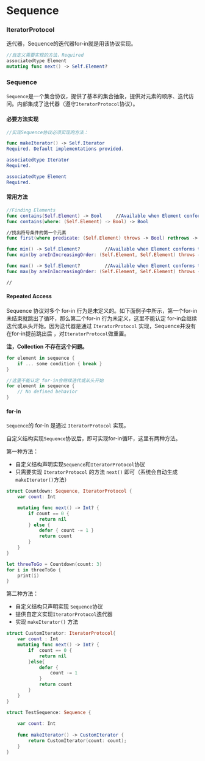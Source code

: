 # Sequence

### IteratorProtocol

迭代器，Sequence的迭代器for-in就是用该协议实现。

```swift
//自定义需要实现的方法，Required
associatedtype Element
mutating func next() -> Self.Element?
```



### Sequence

`Sequence`是一个集合协议，提供了基本的集合抽象，提供对元素的顺序、迭代访问。内部集成了迭代器（遵守`IteratorProtocol`协议）。



#### 必要方法实现

```swift
//实现Sequence协议必须实现的方法：

func makeIterator() -> Self.Iterator
Required. Default implementations provided.

associatedtype Iterator
Required.

associatedtype Element
Required.

```



#### 常用方法

```swift
//Finding Elements
func contains(Self.Element) -> Bool		//Available when Element conforms to Equatable.
func contains(where: (Self.Element) -> Bool) -> Bool

//找出符号条件的第一个元素
func first(where predicate: (Self.Element) throws -> Bool) rethrows -> Self.Element?

func min() -> Self.Element?			//Available when Element conforms to Comparable.
func min(by areInIncreasingOrder: (Self.Element, Self.Element) throws -> Bool) rethrows -> Self.Element?

func max() -> Self.Element?			//Available when Element conforms to Comparable.
func max(by areInIncreasingOrder: (Self.Element, Self.Element) throws -> Bool) rethrows -> Self.Element?

//

```



#### Repeated Access

Sequence 协议对多个 for-in 行为是未定义的。如下面例子中所示，第一个for-in未结束就跳出了循环，那么第二个for-in 行为未定义，这里不能认定 for-in会继续迭代或从头开始。因为迭代器是通过 `IteratorProtocol` 实现，Sequence并没有在for-in提前跳出后 ，对`IteratorProtocol`做重置。

**注，Collection 不存在这个问题。**

```swift
for element in sequence {
    if ... some condition { break }
}

//这里不能认定 for-in会继续迭代或从头开始
for element in sequence {
    // No defined behavior
}
```



#### for-in

`Sequence`的 for-in 是通过 `IteratorProtocol` 实现，

自定义结构实现`Sequence`协议后，即可实现for-in循环，这里有两种方法。



第一种方法：

* 自定义结构声明实现`Sequence`和`IteratorProtocol`协议
* 只需要实现 `IteratorProtocol` 的方法 `next()` 即可（系统会自动生成 `makeIterator()`方法）

```swift
struct Countdown: Sequence, IteratorProtocol {
    var count: Int

    mutating func next() -> Int? {
        if count == 0 {
            return nil
        } else {
            defer { count -= 1 }
            return count
        }
    }
}

let threeToGo = Countdown(count: 3)
for i in threeToGo {
    print(i)
}
```



第二种方法：

* 自定义结构只声明实现 `Sequence`协议
* 提供自定义实现`IteratorProtocol`迭代器
* 实现 `makeIterator()` 方法

```swift
struct CustomIterator: IteratorProtocol{
    var count : Int
    mutating func next() -> Int? {
        if  count == 0 {
            return nil
        }else{
            defer {
                count -= 1
            }
            return count
        }
    }
}

struct TestSequence: Sequence {
    
    var count: Int
    
    func makeIterator() -> CustomIterator {
        return CustomIterator(count: count);
    }
}


```




